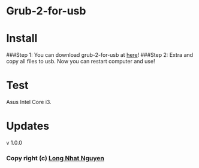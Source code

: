 # Grub-2-for-usb
# Install
###Step 1:
You can download grub-2-for-usb at [here](https://github.com/torn4dom4n/grub-2-for-usb/archive/master.zip)!
###Step 2:
Extra and copy all files to usb. Now you can restart computer and use!
# Test
Asus Intel Core i3.
# Updates
v 1.0.0
### Copy right (c) [Long Nhat Nguyen](https://twitter.com/torn4dom4n)

